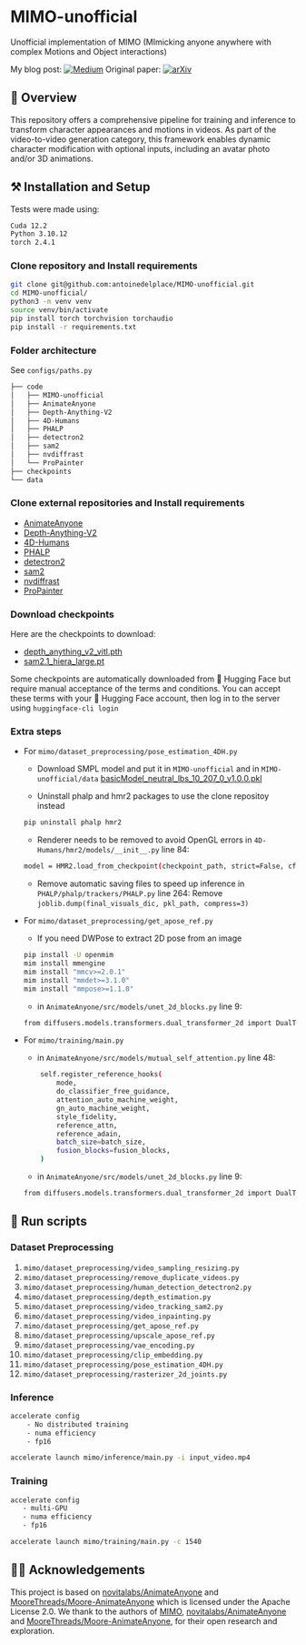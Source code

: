 # MIMO-unofficial
Unofficial implementation of MIMO (MImicking anyone anywhere with complex Motions and Object interactions)

My blog post: [![Medium](https://img.shields.io/badge/Medium-12100E?style=for-the-badge&logo=medium&logoColor=white)](https://medium.com/@delplaceantoine/mastering-mimo-mimicking-anyone-anywhere-with-complex-motions-and-object-interactions-e8598d9d97d6)
Original paper: [![arXiv](https://img.shields.io/badge/arXiv-2409.16160-00ff00.svg)](https://arxiv.org/abs/2409.16160)

## 🎯 Overview
This repository offers a comprehensive pipeline for training and inference to transform character appearances and motions in videos. As part of the video-to-video generation category, this framework enables dynamic character modification with optional inputs, including an avatar photo and/or 3D animations.

## ⚒️ Installation and Setup
Tests were made using:
```bash
Cuda 12.2
Python 3.10.12
torch 2.4.1
```

### Clone repository and Install requirements
```bash
git clone git@github.com:antoinedelplace/MIMO-unofficial.git
cd MIMO-unofficial/
python3 -m venv venv
source venv/bin/activate
pip install torch torchvision torchaudio
pip install -r requirements.txt
```

### Folder architecture
See `configs/paths.py`
```bash
├── code
│   ├── MIMO-unofficial
│   ├── AnimateAnyone
│   ├── Depth-Anything-V2
│   ├── 4D-Humans
│   ├── PHALP
│   ├── detectron2
│   ├── sam2
│   ├── nvdiffrast
│   └── ProPainter
├── checkpoints
└── data
```

### Clone external repositories and Install requirements
- [AnimateAnyone](https://github.com/novitalabs/AnimateAnyone)
- [Depth-Anything-V2](https://github.com/DepthAnything/Depth-Anything-V2)
- [4D-Humans](https://github.com/shubham-goel/4D-Humans)
- [PHALP](https://github.com/brjathu/PHALP)
- [detectron2](https://github.com/facebookresearch/detectron2)
- [sam2](https://github.com/facebookresearch/sam2)
- [nvdiffrast](https://github.com/NVlabs/nvdiffrast)
- [ProPainter](https://github.com/sczhou/ProPainter.git)

### Download checkpoints
Here are the checkpoints to download:
- [depth_anything_v2_vitl.pth](https://huggingface.co/depth-anything/Depth-Anything-V2-Large/resolve/main/depth_anything_v2_vitl.pth)
- [sam2.1_hiera_large.pt](https://dl.fbaipublicfiles.com/segment_anything_2/092824/sam2.1_hiera_large.pt)

Some checkpoints are automatically downloaded from 🤗 Hugging Face but require manual acceptance of the terms and conditions. You can accept these terms with your 🤗 Hugging Face account, then log in to the server using `huggingface-cli login`

### Extra steps
- For `mimo/dataset_preprocessing/pose_estimation_4DH.py`
    - Download SMPL model and put it in `MIMO-unofficial` and in `MIMO-unofficial/data`
    [basicModel_neutral_lbs_10_207_0_v1.0.0.pkl](https://huggingface.co/spaces/brjathu/HMR2.0/resolve/e5201da358ccbc04f4a5c4450a302fcb9de571dd/data/smpl/basicModel_neutral_lbs_10_207_0_v1.0.0.pkl)

    - Uninstall phalp and hmr2 packages to use the clone repositoy instead
    ```bash
    pip uninstall phalp hmr2
    ```

    - Renderer needs to be removed to avoid OpenGL errors
    in `4D-Humans/hmr2/models/__init__.py` line 84:
    ```bash
    model = HMR2.load_from_checkpoint(checkpoint_path, strict=False, cfg=model_cfg, init_renderer=False)
    ```

    - Remove automatic saving files to speed up inference
    in `PHALP/phalp/trackers/PHALP.py` line 264:
    Remove `joblib.dump(final_visuals_dic, pkl_path, compress=3)`

- For `mimo/dataset_preprocessing/get_apose_ref.py`
    - If you need DWPose to extract 2D pose from an image
    ```bash
    pip install -U openmim
    mim install mmengine
    mim install "mmcv>=2.0.1"
    mim install "mmdet>=3.1.0"
    mim install "mmpose>=1.1.0"
    ```

    - in `AnimateAnyone/src/models/unet_2d_blocks.py` line 9:
    ```bash
    from diffusers.models.transformers.dual_transformer_2d import DualTransformer2DModel
    ```

- For `mimo/training/main.py`
    - in `AnimateAnyone/src/models/mutual_self_attention.py` line 48:
    ```bash
        self.register_reference_hooks(
            mode,
            do_classifier_free_guidance,
            attention_auto_machine_weight,
            gn_auto_machine_weight,
            style_fidelity,
            reference_attn,
            reference_adain,
            batch_size=batch_size,
            fusion_blocks=fusion_blocks,
        )
    ```

    - in `AnimateAnyone/src/models/unet_2d_blocks.py` line 9:
    ```bash
    from diffusers.models.transformers.dual_transformer_2d import DualTransformer2DModel
    ```


## 🚀 Run scripts
### Dataset Preprocessing
1. `mimo/dataset_preprocessing/video_sampling_resizing.py`
1. `mimo/dataset_preprocessing/remove_duplicate_videos.py`
1. `mimo/dataset_preprocessing/human_detection_detectron2.py`
1. `mimo/dataset_preprocessing/depth_estimation.py`
1. `mimo/dataset_preprocessing/video_tracking_sam2.py`
1. `mimo/dataset_preprocessing/video_inpainting.py`
1. `mimo/dataset_preprocessing/get_apose_ref.py`
1. `mimo/dataset_preprocessing/upscale_apose_ref.py`
1. `mimo/dataset_preprocessing/vae_encoding.py`
1. `mimo/dataset_preprocessing/clip_embedding.py`
1. `mimo/dataset_preprocessing/pose_estimation_4DH.py`
1. `mimo/dataset_preprocessing/rasterizer_2d_joints.py`

### Inference
```bash
accelerate config
    - No distributed training
    - numa efficiency
    - fp16

accelerate launch mimo/inference/main.py -i input_video.mp4
```

### Training
```bash
accelerate config
   - multi-GPU
   - numa efficiency
   - fp16

accelerate launch mimo/training/main.py -c 1540
```

## 🙏🏻 Acknowledgements
This project is based on [novitalabs/AnimateAnyone](https://github.com/novitalabs/AnimateAnyone) and [MooreThreads/Moore-AnimateAnyone](https://github.com/MooreThreads/Moore-AnimateAnyone) which is licensed under the Apache License 2.0. We thank to the authors of [MIMO](https://menyifang.github.io/projects/MIMO/index.html), [novitalabs/AnimateAnyone](https://github.com/novitalabs/AnimateAnyone) and [MooreThreads/Moore-AnimateAnyone](https://github.com/MooreThreads/Moore-AnimateAnyone), for their open research and exploration.